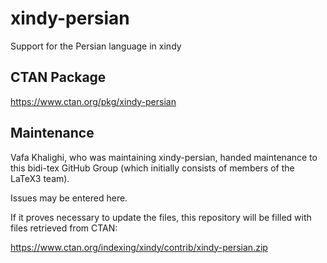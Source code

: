 # xindy-persian
Support for the Persian language in xindy

## CTAN Package
 https://www.ctan.org/pkg/xindy-persian



## Maintenance
Vafa Khalighi, who was maintaining xindy-persian, handed maintenance to this bidi-tex
GitHub Group (which initially consists of members of the LaTeX3 team).

Issues may be entered here.

If it proves necessary to update the files, this repository will
be filled with files retrieved from CTAN:

https://www.ctan.org/indexing/xindy/contrib/xindy-persian.zip


